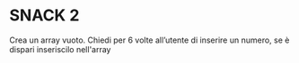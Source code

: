 # SNACK 2

Crea un array vuoto.
Chiedi per 6 volte all’utente di inserire un numero, se è dispari inseriscilo nell'array